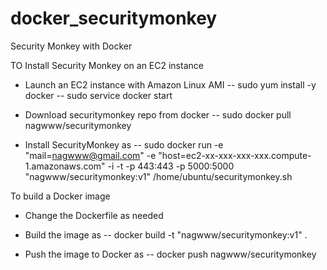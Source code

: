 docker_securitymonkey
=====================

Security Monkey with Docker

TO Install Security Monkey on an EC2 instance

- Launch an EC2 instance with Amazon Linux AMI
-- sudo yum install -y docker
-- sudo service docker start

- Download securitymonkey repo from docker
-- sudo docker pull nagwww/securitymonkey

- Install SecurityMonkey as
--  sudo docker run -e "mail=nagwww@gmail.com" -e "host=ec2-xx-xxx-xxx-xxx.compute-1.amazonaws.com" -i -t -p 443:443 -p 5000:5000 "nagwww/securitymonkey:v1" /home/ubuntu/securitymonkey.sh


To build a Docker image
- Change the Dockerfile as needed

- Build the image as
--  docker build -t "nagwww/securitymonkey:v1" .

- Push the image to Docker as
-- docker push nagwww/securitymonkey
